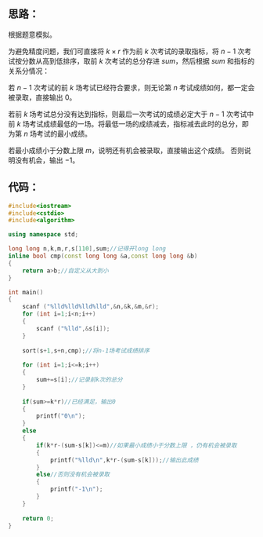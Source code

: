 ## 思路：

根据题意模拟。

为避免精度问题，我们可直接将 $k\times r$ 作为前 $k$ 次考试的录取指标，将 $n-1$ 次考试按分数从高到低排序，取前 $k$ 次考试的总分存进 $sum$，然后根据 $sum$ 和指标的关系分情况：

若 $n-1$ 次考试的前 $k$ 场考试已经符合要求，则无论第 $n$ 考试成绩如何，都一定会被录取，直接输出 $0$。

若前 $k$ 场考试总分没有达到指标，则最后一次考试的成绩必定大于 $n-1$ 次考试中前 $k$ 场考试成绩最低的一场。将最低一场的成绩减去，指标减去此时的总分，即为第 $n$ 场考试的最小成绩。

若最小成绩小于分数上限 $m$，说明还有机会被录取，直接输出这个成绩。
否则说明没有机会，输出 $-1$。

## 代码：
```cpp
#include<iostream>
#include<cstdio>
#include<algorithm>

using namespace std;

long long n,k,m,r,s[110],sum;//记得开long long 
inline bool cmp(const long long &a,const long long &b)
{
	return a>b;//自定义从大到小 
}

int main()
{
    scanf ("%lld%lld%lld%lld",&n,&k,&m,&r);
    for (int i=1;i<n;i++)
    {
    	scanf ("%lld",&s[i]);
    }
    
    sort(s+1,s+n,cmp);//将n-1场考试成绩排序 
    
    for (int i=1;i<=k;i++)
    {
    	sum+=s[i];//记录前k次的总分 
    }
    
    if(sum>=k*r)//已经满足，输出0 
    {
    	printf("0\n");
    }
    else
    {
    	if(k*r-(sum-s[k])<=m)//如果最小成绩小于分数上限 ，仍有机会被录取 
    	{
    		printf("%lld\n",k*r-(sum-s[k]));//输出此成绩 
    	}
    	else//否则没有机会被录取 
    	{
    		printf("-1\n");
    	}
    }
    
	return 0;
}
```
